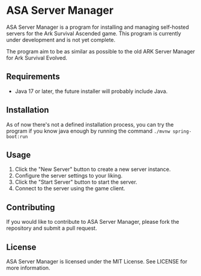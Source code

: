 # ASA Server Manager

ASA Server Manager is a program for installing and managing self-hosted servers for the Ark Survival Ascended game. This program is currently under development and is not yet complete.

The program aim to be as similar as possible to the old ARK Server Manager for Ark Survival Evolved.

## Requirements

- Java 17 or later, the future installer will probably include Java.

## Installation

As of now there's not a defined installation process, you can try the program if you know java enough by running the command
`./mvnw spring-boot:run`

## Usage

1. Click the "New Server" button to create a new server instance.
2. Configure the server settings to your liking.
3. Click the "Start Server" button to start the server.
4. Connect to the server using the game client.

## Contributing

If you would like to contribute to ASA Server Manager, please fork the repository and submit a pull request.

## License

ASA Server Manager is licensed under the MIT License. See LICENSE for more information.
